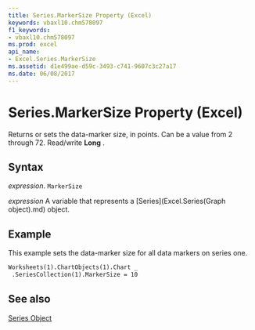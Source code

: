 ```yaml
---
title: Series.MarkerSize Property (Excel)
keywords: vbaxl10.chm578097
f1_keywords:
- vbaxl10.chm578097
ms.prod: excel
api_name:
- Excel.Series.MarkerSize
ms.assetid: d1e499ae-d59c-3493-c741-9607c3c27a17
ms.date: 06/08/2017
---
```



# Series.MarkerSize Property (Excel)

Returns or sets the data-marker size, in points. Can be a value from 2 through 72. Read/write  **Long** .


## Syntax

 _expression_. `MarkerSize`

 _expression_ A variable that represents a [Series](Excel.Series(Graph object).md) object.


## Example

This example sets the data-marker size for all data markers on series one.


```vb
Worksheets(1).ChartObjects(1).Chart _ 
 .SeriesCollection(1).MarkerSize = 10
```


## See also


[Series Object](Excel.Series(object).md)

